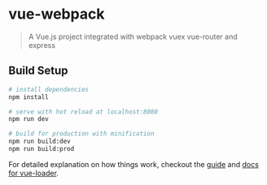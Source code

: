 # vue-webpack

> A Vue.js project integrated with webpack vuex vue-router and express

## Build Setup

``` bash
# install dependencies
npm install

# serve with hot reload at localhost:8080
npm run dev

# build for production with minification
npm run build:dev
npm run build:prod

```
For detailed explanation on how things work, checkout the [guide](http://vuejs-templates.github.io/webpack/) and [docs for vue-loader](http://vuejs.github.io/vue-loader).
